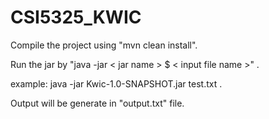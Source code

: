 # CSI5325_KWIC

Compile the project using "mvn clean install".

Run the jar by "java -jar < jar name > $ < input file name >" . 

example: java -jar Kwic-1.0-SNAPSHOT.jar test.txt .

Output will be generate in "output.txt" file.
